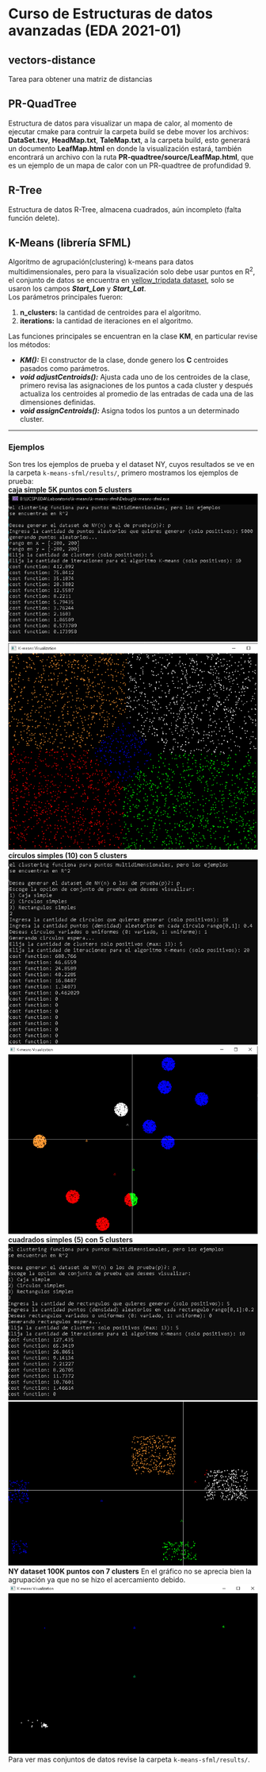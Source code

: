 # Curso de Estructuras de datos avanzadas (EDA 2021-01)  
## vectors-distance  
Tarea para obtener una matriz de distancias  
## PR-QuadTree  
Estructura de datos para visualizar un mapa de calor, al momento de ejecutar cmake para contruir la carpeta build se debe mover los archivos: **DataSet.tsv**, **HeadMap.txt**, **TaleMap.txt**, a la carpeta build, esto generará un documento **LeafMap.html** en donde la visualización estará, también encontrará un archivo con la ruta **PR-quadtree/source/LeafMap.html**, que es un ejemplo de un mapa de calor con un PR-quadtree de profundidad 9.   
## R-Tree  
Estructura de datos R-Tree, almacena cuadrados, aún incompleto (falta función delete).  
## K-Means (librería SFML)  
Algoritmo de agrupación(clustering) k-means para datos multidimensionales, pero para la visualización solo debe usar puntos en R<sup>2</sup>, el conjunto de datos se encuentra en [yellow_tripdata dataset](**https://s3.amazonaws.com/nyc-tlc/trip+data/yellow_tripdata_2009-12.csv**), solo se usaron los campos **_Start_Lon_** y **_Start_Lat_**.  
Los parámetros principales fueron:  
1. **n_clusters:** la cantidad de centroides para el algoritmo.  
2. **iterations:** la cantidad de iteraciones en el algoritmo.  

Las funciones principales se encuentran en la clase **KM**, en particular revise los métodos:
* **_KM():_** El constructor de la clase, donde genero los **C** centroides pasados como parámetros.  
* **_void adjustCentroids():_** Ajusta cada uno de los centroides de la clase, primero revisa las asignaciones de los puntos a cada cluster y después actualiza los centroides al promedio de las entradas de cada una de las dimensiones definidas.  
* **_void assignCentroids():_** Asigna todos los puntos a un determinado cluster.  
***
### Ejemplos  
Son tres los ejemplos de prueba y el dataset NY, cuyos resultados se ve en la carpeta `k-means-sfml/results/`, primero mostramos los ejemplos de prueba:  
**caja simple 5K puntos con 5 clusters**
![caja simple 5K puntos con 5 clusters logs](https://raw.githubusercontent.com/politeperson/EDA/main/k-means-sfml/results/example_5Kp_5C_log.PNG)
![caja simple 5K puntos con 5 clusters](https://raw.githubusercontent.com/politeperson/EDA/main/k-means-sfml/results/example_5Kp_5C_visual.PNG)
**círculos simples (10) con 5 clusters**
![circulo simple 10 con 5 clusters](https://raw.githubusercontent.com/politeperson/EDA/main/k-means-sfml/results/Circles_10_5C_log.PNG)
![circulo simple 10 con 5 clusters](https://raw.githubusercontent.com/politeperson/EDA/main/k-means-sfml/results/Circles_10_5C_visual.PNG)
**cuadrados simples (5) con 5 clusters**
![cuadrado simple 5 con 5 clusters](https://raw.githubusercontent.com/politeperson/EDA/main/k-means-sfml/results/Squares_5_5C_log.PNG)
![cuadrado simple 5 con 5 clusters](https://raw.githubusercontent.com/politeperson/EDA/main/k-means-sfml/results/Squares_5_5C_visual.PNG)
**NY dataset 100K puntos con 7 clusters**
En el gráfico no se aprecia bien la agrupación ya que no se hizo el acercamiento debido.  
![NY con 100K 7 clusters](https://raw.githubusercontent.com/politeperson/EDA/main/k-means-sfml/results/NY_data_set_100K_with_7_clusters.PNG)
Para ver mas conjuntos de datos revise la carpeta `k-means-sfml/results/`.